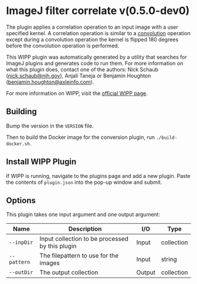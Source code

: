 # ImageJ filter correlate v(0.5.0-dev0)

The plugin applies a correlation operation to an input image with a user
specified kernel. A correlation operation is similar to a
[convolution](https://en.wikipedia.org/wiki/Convolution) operation except during
a convolution operation the kernel is flipped 180 degrees before the convolution
operation is performed.

This WIPP plugin was automatically generated by a utility that searches for
ImageJ plugins and generates code to run them. For more information on what this
plugin does, contact one of the authors: Nick Schaub (nick.schaub@nih.gov),
Anjali Taneja or Benjamin Houghton (benjamin.houghton@axleinfo.com).

For more information on WIPP, visit the [official WIPP page](https://isg.nist.gov/deepzoomweb/software/wipp).

## Building

Bump the version in the `VERSION` file.

Then to build the Docker image for the conversion plugin, run
`./build-docker.sh`.

## Install WIPP Plugin

If WIPP is running, navigate to the plugins page and add a new plugin.
Paste the contents of `plugin.json` into the pop-up window and submit.

## Options

This plugin takes one input argument and one output argument:

| Name              | Description                                     | I/O    | Type       |
| ----------------- | ----------------------------------------------- | ------ | ---------- |
| `--inpDir`        | Input collection to be processed by this plugin | Input  | collection |
| `--pattern`       | The filepattern to use for the images           | Input  | string     |
| `--outDir`        | The output collection                           | Output | collection |
